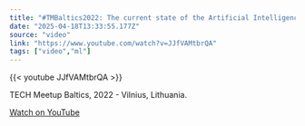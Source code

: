 ```yaml
---
title: "#TMBaltics2022: The current state of the Artificial Intelligence industry in the Baltic region"
date: "2025-04-18T13:33:55.177Z"
source: "video"
link: "https://www.youtube.com/watch?v=JJfVAMtbrQA"
tags: ["video","ml"]
---
```


{{< youtube JJfVAMtbrQA >}}

TECH Meetup Baltics, 2022 - Vilnius, Lithuania.

[Watch on YouTube](https://www.youtube.com/watch?v=JJfVAMtbrQA)
